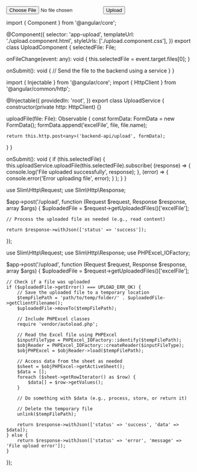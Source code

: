 <form (ngSubmit)="onSubmit()" #uploadForm="ngForm">
  <input type="file" name="excelFile" (change)="onFileChange($event)" />
  <button type="submit">Upload</button>
</form>



import { Component } from '@angular/core';

@Component({
  selector: 'app-upload',
  templateUrl: './upload.component.html',
  styleUrls: ['./upload.component.css'],
})
export class UploadComponent {
  selectedFile: File;

  onFileChange(event: any): void {
    this.selectedFile = event.target.files[0];
  }

  onSubmit(): void {
    // Send the file to the backend using a service
  }
}


import { Injectable } from '@angular/core';
import { HttpClient } from '@angular/common/http';

@Injectable({
  providedIn: 'root',
})
export class UploadService {
  constructor(private http: HttpClient) {}

  uploadFile(file: File): Observable<any> {
    const formData: FormData = new FormData();
    formData.append('excelFile', file, file.name);

    return this.http.post<any>('backend-api/upload', formData);
  }
}


onSubmit(): void {
  if (this.selectedFile) {
    this.uploadService.uploadFile(this.selectedFile).subscribe(
      (response) => {
        console.log('File uploaded successfully', response);
      },
      (error) => {
        console.error('Error uploading file', error);
      }
    );
  }
}



use Slim\Http\Request;
use Slim\Http\Response;

$app->post('/upload', function (Request $request, Response $response, array $args) {
    $uploadedFile = $request->getUploadedFiles()['excelFile'];
    
    // Process the uploaded file as needed (e.g., read content)
    
    return $response->withJson(['status' => 'success']);
});



use Slim\Http\Request;
use Slim\Http\Response;
use PHPExcel_IOFactory;

$app->post('/upload', function (Request $request, Response $response, array $args) {
    $uploadedFile = $request->getUploadedFiles()['excelFile'];

    // Check if a file was uploaded
    if ($uploadedFile->getError() === UPLOAD_ERR_OK) {
        // Save the uploaded file to a temporary location
        $tempFilePath = 'path/to/temp/folder/' . $uploadedFile->getClientFilename();
        $uploadedFile->moveTo($tempFilePath);

        // Include PHPExcel classes
        require 'vendor/autoload.php';

        // Read the Excel file using PHPExcel
        $inputFileType = PHPExcel_IOFactory::identify($tempFilePath);
        $objReader = PHPExcel_IOFactory::createReader($inputFileType);
        $objPHPExcel = $objReader->load($tempFilePath);

        // Access data from the sheet as needed
        $sheet = $objPHPExcel->getActiveSheet();
        $data = [];
        foreach ($sheet->getRowIterator() as $row) {
            $data[] = $row->getValues();
        }

        // Do something with $data (e.g., process, store, or return it)

        // Delete the temporary file
        unlink($tempFilePath);

        return $response->withJson(['status' => 'success', 'data' => $data]);
    } else {
        return $response->withJson(['status' => 'error', 'message' => 'File upload error']);
    }
});
